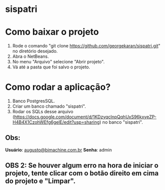 # sispatri

# Como baixar o projeto

1. Rode o comando "git clone https://github.com/georgekaran/sispatri.git" no diretório desejado.
2. Abra o NetBeans.
3. No menu "Arquivo" selecione "Abrir projeto".
4. Vá até a pasta que foi salvo o projeto.

# Como rodar a aplicação?

1. Banco PostgresSQL.
2. Criar um banco chamado "sispatri".
3. Rodar os SQLs desse arquivo (https://docs.google.com/document/d/1KDzyqclnpQqhUxS96kxyeZP-H4B4X1CzohWEfg6gelE/edit?usp=sharing) no banco "sispatri".

## Obs:
**Usuário**: augusto@bimachine.com.br
**Senha**: admin

## OBS 2: Se houver algum erro na hora de iniciar o projeto, tente clicar com o botão direito em cima do projeto e "Limpar".